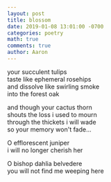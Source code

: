 ```yaml
---
layout: post
title: blossom
date: 2019-01-08 13:01:00 -0700
categories: poetry 
math: true
comments: true
author: Aaron
---
```


your succulent tulips  
taste like ephemeral rosehips  
and dissolve like swirling smoke  
into the forest oak  

and though your cactus thorn  
shouts the loss i used to mourn  
through the thickets i will wade  
so your memory won't fade...  

O efflorescent juniper  
i will no longer cherish her

O bishop dahlia belvedere  
you will not find me weeping here  